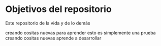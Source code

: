 # Objetivos del repositorio

Este repositorio de la vida y de lo demás

creando cositas nuevas para aprender 
esto es simplemente una prueba
creando cositas nuevas
aprende a desarrollar

